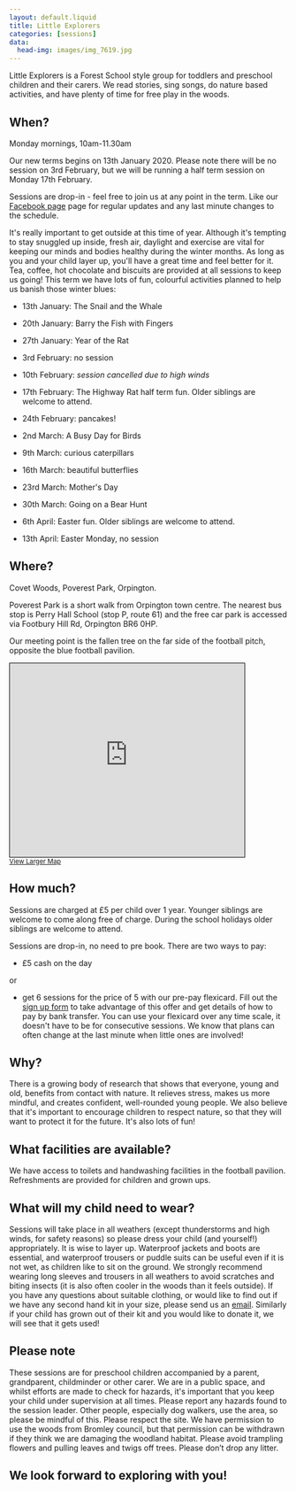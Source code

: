 ```yaml
---
layout: default.liquid
title: Little Explorers
categories: [sessions]
data:
  head-img: images/img_7619.jpg
---
```


Little Explorers is a Forest School style group for toddlers and preschool children
and their carers. We read stories, sing songs, do nature based
activities, and have plenty of time for free play in the woods.

## When?

Monday mornings, 10am-11.30am

Our new terms begins on 13th January 2020. Please note there will be no session on  3rd February, but we will be running a half term session on Monday 17th February. 

Sessions are drop-in - feel free to join us at any point in the term. Like our [Facebook page](https://www.facebook.com/wildberrywood) page for regular updates and any last minute changes to the schedule.

It's really important to get outside at this time of year. Although it's tempting to stay snuggled up inside, fresh air, daylight and exercise are vital for keeping our minds and bodies healthy during the winter months. As long as you and your child layer up, you'll have a great time and feel better for it. Tea, coffee, hot chocolate and biscuits are provided at all sessions to keep us going! This term we have lots of fun, colourful activities planned to help us banish those winter blues:

* 13th January: The Snail and the Whale
* 20th January: Barry the Fish with Fingers
* 27th January: Year of the Rat	
* 3rd February: no session
* 10th February: *session cancelled due to high winds*
* 17th February: The Highway Rat half term fun. Older siblings are welcome to attend. 

* 24th February: pancakes!
* 2nd March: A Busy Day for Birds
* 9th March: curious caterpillars
* 16th March: beautiful butterflies
* 23rd March: Mother's Day
* 30th March: Going on a Bear Hunt
* 6th April: Easter fun. Older siblings are welcome to attend.
* 13th April: Easter Monday, no session

## Where?

Covet Woods, Poverest Park, Orpington.

Poverest Park is a short walk from Orpington town centre. The nearest
bus stop is Perry Hall School (stop P, route 61) and the free car park is
accessed via Footbury Hill Rd, Orpington BR6 0HP.

Our meeting point is the fallen tree on the far
side of the football pitch, opposite the blue football pavilion.

<iframe width="425" height="350" frameborder="0" scrolling="no"
marginheight="0" marginwidth="0"
src="https://www.openstreetmap.org/export/embed.html?bbox=0.08855581283569336%2C51.38178554297546%2C0.10355472564697267%2C51.38763092355746&amp;layer=mapnik"
style="border: 1px solid
black; max-width:100%"></iframe><br/><small><a href="https://www.openstreetmap.org/#map=17/51.38471/0.09606">View
Larger Map</a></small>

## How much?

Sessions are charged at £5 per child over 1 year. Younger siblings are welcome to come along free of charge. During the school holidays older siblings are welcome to attend.

Sessions are drop-in, no need to pre book. There are two ways to pay:
* £5 cash on the day

or

* get 6 sessions for the price of 5 with our pre-pay flexicard. Fill out the [sign up form](https://goo.gl/forms/UmXTaIS859GcpKzI2) to take advantage of this offer and get details of how to pay by bank transfer. You can use your flexicard over any time scale, it doesn't have to be for consecutive sessions. We know that plans can often change at the last minute when little ones are involved!

## Why?

There is a growing body of research that shows that everyone, young
and old, benefits from contact with nature. It relieves stress, makes
us more mindful, and creates confident, well-rounded young people. We
also believe that it's important to encourage children to respect
nature, so that they will want to protect it for the future. It's also lots of fun!

## What facilities are available?
We have access to toilets and handwashing facilities in the football pavilion. Refreshments are provided for children and grown ups.

## What will my child need to wear?
Sessions will take place in all weathers (except thunderstorms
  and high winds, for safety reasons) so please dress your child (and
  yourself!) appropriately. It is wise to layer up. Waterproof jackets
  and boots are essential, and waterproof trousers or puddle suits can
  be useful even if it is not wet, as children like to sit on the
  ground. We strongly recommend wearing long sleeves and trousers in all weathers to avoid scratches and biting insects (it is also often cooler in the woods than it feels outside). If you have any questions about suitable clothing, or would like to find out if we have any second hand kit in your size, please send us an [email](mailto:wildberrywoodlearning@gmail.com). Similarly if your child has grown out of their kit and you would like to donate it, we will see that it gets used!

## Please note
These sessions are for preschool children accompanied by a
  parent, grandparent, childminder or other carer. We are in a public
  space, and whilst efforts are made to check for hazards, it's
  important that you keep your child under supervision at all
  times. Please report any hazards found to the session leader. Other people, especially dog walkers, use the area, so please
  be mindful of this.
Please respect the site. We have permission to use the woods from Bromley council, but that permission can be withdrawn if they think we are damaging the woodland habitat. Please avoid trampling flowers and pulling leaves and twigs off trees. Please don’t drop any litter.

## We look forward to exploring with you!
